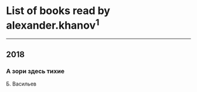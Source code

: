 # List of books read by alexander.khanov<sup>1</sup>
---

## 2018

### А зори здесь тихие
Б. Васильев




